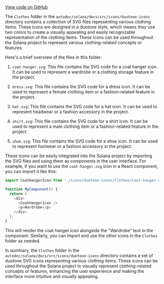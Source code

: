 
[View code on GitHub](https://github.com/solana-labs/solana/tree/master/na/docs/src/icons/duotone-icons/Clothes)

The `Clothes` folder in the `autodoc/solana/docs/src/icons/duotone-icons` directory contains a collection of SVG files representing various clothing items. These icons are designed in a duotone style, which means they use two colors to create a visually appealing and easily recognizable representation of the clothing items. These icons can be used throughout the Solana project to represent various clothing-related concepts or features.

Here's a brief overview of the files in this folder:

1. `coat-hanger.svg`: This file contains the SVG code for a coat hanger icon. It can be used to represent a wardrobe or a clothing storage feature in the project.

2. `dress.svg`: This file contains the SVG code for a dress icon. It can be used to represent a female clothing item or a fashion-related feature in the project.

3. `hat.svg`: This file contains the SVG code for a hat icon. It can be used to represent headwear or a fashion accessory in the project.

4. `shirt.svg`: This file contains the SVG code for a shirt icon. It can be used to represent a male clothing item or a fashion-related feature in the project.

5. `shoe.svg`: This file contains the SVG code for a shoe icon. It can be used to represent footwear or a fashion accessory in the project.

These icons can be easily integrated into the Solana project by importing the SVG files and using them as components in the user interface. For example, if you want to use the `coat-hanger.svg` icon in a React component, you can import it like this:

```javascript
import CoatHangerIcon from './icons/duotone-icons/Clothes/coat-hanger.svg';

function MyComponent() {
  return (
    <div>
      <CoatHangerIcon />
      <p>Wardrobe</p>
    </div>
  );
}
```

This will render the coat hanger icon alongside the "Wardrobe" text in the component. Similarly, you can import and use the other icons in the `Clothes` folder as needed.

In summary, the `Clothes` folder in the `autodoc/solana/docs/src/icons/duotone-icons` directory contains a set of duotone SVG icons representing various clothing items. These icons can be used throughout the Solana project to visually represent clothing-related concepts or features, enhancing the user experience and making the interface more intuitive and visually appealing.